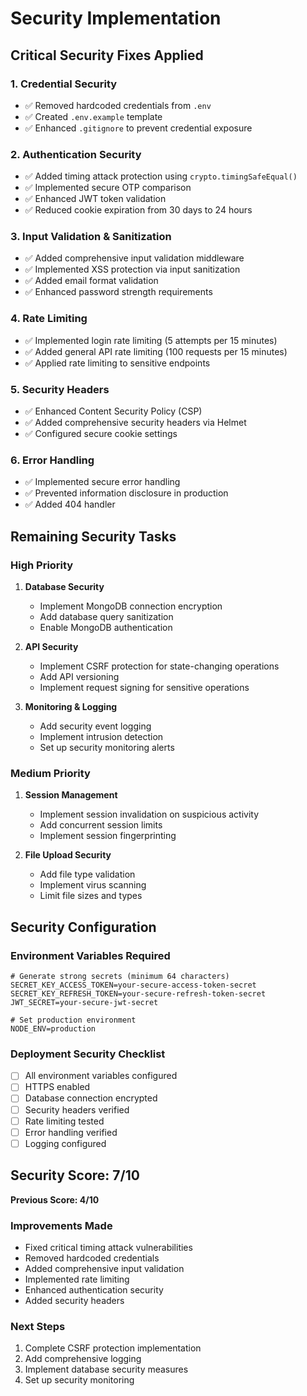 # Security Implementation

## Critical Security Fixes Applied

### 1. Credential Security
- ✅ Removed hardcoded credentials from `.env`
- ✅ Created `.env.example` template
- ✅ Enhanced `.gitignore` to prevent credential exposure

### 2. Authentication Security
- ✅ Added timing attack protection using `crypto.timingSafeEqual()`
- ✅ Implemented secure OTP comparison
- ✅ Enhanced JWT token validation
- ✅ Reduced cookie expiration from 30 days to 24 hours

### 3. Input Validation & Sanitization
- ✅ Added comprehensive input validation middleware
- ✅ Implemented XSS protection via input sanitization
- ✅ Added email format validation
- ✅ Enhanced password strength requirements

### 4. Rate Limiting
- ✅ Implemented login rate limiting (5 attempts per 15 minutes)
- ✅ Added general API rate limiting (100 requests per 15 minutes)
- ✅ Applied rate limiting to sensitive endpoints

### 5. Security Headers
- ✅ Enhanced Content Security Policy (CSP)
- ✅ Added comprehensive security headers via Helmet
- ✅ Configured secure cookie settings

### 6. Error Handling
- ✅ Implemented secure error handling
- ✅ Prevented information disclosure in production
- ✅ Added 404 handler

## Remaining Security Tasks

### High Priority
1. **Database Security**
   - Implement MongoDB connection encryption
   - Add database query sanitization
   - Enable MongoDB authentication

2. **API Security**
   - Implement CSRF protection for state-changing operations
   - Add API versioning
   - Implement request signing for sensitive operations

3. **Monitoring & Logging**
   - Add security event logging
   - Implement intrusion detection
   - Set up security monitoring alerts

### Medium Priority
1. **Session Management**
   - Implement session invalidation on suspicious activity
   - Add concurrent session limits
   - Implement session fingerprinting

2. **File Upload Security**
   - Add file type validation
   - Implement virus scanning
   - Limit file sizes and types

## Security Configuration

### Environment Variables Required
```
# Generate strong secrets (minimum 64 characters)
SECRET_KEY_ACCESS_TOKEN=your-secure-access-token-secret
SECRET_KEY_REFRESH_TOKEN=your-secure-refresh-token-secret
JWT_SECRET=your-secure-jwt-secret

# Set production environment
NODE_ENV=production
```

### Deployment Security Checklist
- [ ] All environment variables configured
- [ ] HTTPS enabled
- [ ] Database connection encrypted
- [ ] Security headers verified
- [ ] Rate limiting tested
- [ ] Error handling verified
- [ ] Logging configured

## Security Score: 7/10
**Previous Score: 4/10**

### Improvements Made
- Fixed critical timing attack vulnerabilities
- Removed hardcoded credentials
- Added comprehensive input validation
- Implemented rate limiting
- Enhanced authentication security
- Added security headers

### Next Steps
1. Complete CSRF protection implementation
2. Add comprehensive logging
3. Implement database security measures
4. Set up security monitoring
